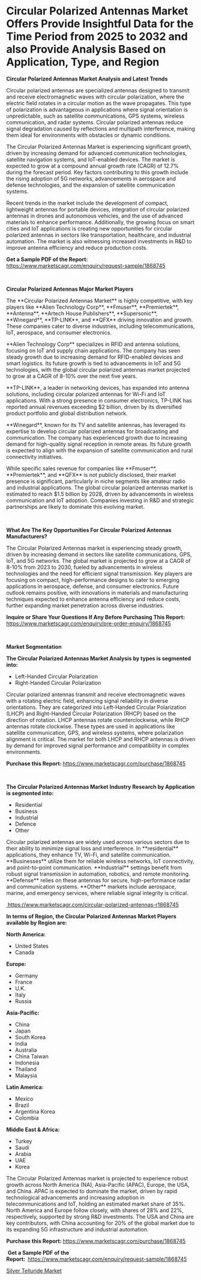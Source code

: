 <p><h1>Circular Polarized Antennas Market Offers Provide Insightful Data for the Time Period from 2025 to 2032 and also Provide Analysis Based on Application, Type, and Region</h1></p><p><strong>Circular Polarized Antennas Market Analysis and Latest Trends</strong></p>
<p><p>Circular polarized antennas are specialized antennas designed to transmit and receive electromagnetic waves with circular polarization, where the electric field rotates in a circular motion as the wave propagates. This type of polarization is advantageous in applications where signal orientation is unpredictable, such as satellite communications, GPS systems, wireless communication, and radar systems. Circular polarized antennas reduce signal degradation caused by reflections and multipath interference, making them ideal for environments with obstacles or dynamic conditions.</p><p>The Circular Polarized Antennas Market is experiencing significant growth, driven by increasing demand for advanced communication technologies, satellite navigation systems, and IoT-enabled devices. The market is expected to grow at a compound annual growth rate (CAGR) of 12.7% during the forecast period. Key factors contributing to this growth include the rising adoption of 5G networks, advancements in aerospace and defense technologies, and the expansion of satellite communication systems.</p><p>Recent trends in the market include the development of compact, lightweight antennas for portable devices, integration of circular polarized antennas in drones and autonomous vehicles, and the use of advanced materials to enhance performance. Additionally, the growing focus on smart cities and IoT applications is creating new opportunities for circular polarized antennas in sectors like transportation, healthcare, and industrial automation. The market is also witnessing increased investments in R&D to improve antenna efficiency and reduce production costs.</p></p>
<p><strong>Get a Sample PDF of the Report:&nbsp;</strong> <a href="https://www.marketscagr.com/enquiry/request-sample/1868745?utm_campaign=1868&utm_medium=2&utm_source=Github&utm_content=ia&utm_term=25012025&utm_id=circular-polarized-antennas">https://www.marketscagr.com/enquiry/request-sample/1868745</a></p>
<p>&nbsp;</p>
<p><strong>Circular Polarized Antennas Major Market Players</strong></p>
<p><p>The **Circular Polarized Antennas Market** is highly competitive, with key players like **Alien Technology Corp**, **Fmuser**, **Premiertek**, **Antenna**, **Artech House Publishers**, **Supersonic**, **Winegard**, **TP-LINK**, and **QFX** driving innovation and growth. These companies cater to diverse industries, including telecommunications, IoT, aerospace, and consumer electronics.</p><p>**Alien Technology Corp** specializes in RFID and antenna solutions, focusing on IoT and supply chain applications. The company has seen steady growth due to increasing demand for RFID-enabled devices and smart logistics. Its future growth is tied to advancements in IoT and 5G technologies, with the global circular polarized antennas market projected to grow at a CAGR of 8-10% over the next five years.</p><p>**TP-LINK**, a leader in networking devices, has expanded into antenna solutions, including circular polarized antennas for Wi-Fi and IoT applications. With a strong presence in consumer electronics, TP-LINK has reported annual revenues exceeding $2 billion, driven by its diversified product portfolio and global distribution network.</p><p>**Winegard**, known for its TV and satellite antennas, has leveraged its expertise to develop circular polarized antennas for broadcasting and communication. The company has experienced growth due to increasing demand for high-quality signal reception in remote areas. Its future growth is expected to align with the expansion of satellite communication and rural connectivity initiatives.</p><p>While specific sales revenue for companies like **Fmuser**, **Premiertek**, and **QFX** is not publicly disclosed, their market presence is significant, particularly in niche segments like amateur radio and industrial applications. The global circular polarized antennas market is estimated to reach $1.5 billion by 2028, driven by advancements in wireless communication and IoT adoption. Companies investing in R&D and strategic partnerships are likely to dominate this evolving market.</p></p>
<p>&nbsp;</p>
<p><strong>What Are The Key Opportunities For Circular Polarized Antennas Manufacturers?</strong></p>
<p><p>The Circular Polarized Antennas market is experiencing steady growth, driven by increasing demand in sectors like satellite communications, GPS, IoT, and 5G networks. The global market is projected to grow at a CAGR of 8-10% from 2023 to 2030, fueled by advancements in wireless technologies and the need for efficient signal transmission. Key players are focusing on compact, high-performance designs to cater to emerging applications in aerospace, defense, and consumer electronics. Future outlook remains positive, with innovations in materials and manufacturing techniques expected to enhance antenna efficiency and reduce costs, further expanding market penetration across diverse industries.</p></p>
<p><strong>Inquire or Share Your Questions If Any Before Purchasing This Report:</strong> <a href="https://www.marketscagr.com/enquiry/pre-order-enquiry/1868745?utm_campaign=1868&utm_medium=2&utm_source=Github&utm_content=ia&utm_term=25012025&utm_id=circular-polarized-antennas">https://www.marketscagr.com/enquiry/pre-order-enquiry/1868745</a></p>
<p>&nbsp;</p>
<p><strong>Market Segmentation</strong></p>
<p><strong>The Circular Polarized Antennas Market Analysis by types is segmented into:</strong></p>
<p><ul><li>Left-Handed Circular Polarization</li><li>Right-Handed Circular Polarization</li></ul></p>
<p><p>Circular polarized antennas transmit and receive electromagnetic waves with a rotating electric field, enhancing signal reliability in diverse orientations. They are categorized into Left-Handed Circular Polarization (LHCP) and Right-Handed Circular Polarization (RHCP) based on the direction of rotation. LHCP antennas rotate counterclockwise, while RHCP antennas rotate clockwise. These types are used in applications like satellite communication, GPS, and wireless systems, where polarization alignment is critical. The market for both LHCP and RHCP antennas is driven by demand for improved signal performance and compatibility in complex environments.</p></p>
<p><strong>Purchase this Report:&nbsp;</strong><a href="https://www.marketscagr.com/purchase/1868745?utm_campaign=1868&utm_medium=2&utm_source=Github&utm_content=ia&utm_term=25012025&utm_id=circular-polarized-antennas">https://www.marketscagr.com/purchase/1868745</a></p>
<p>&nbsp;</p>
<p><strong>The Circular Polarized Antennas Market Industry Research by Application is segmented into:</strong></p>
<p><ul><li>Residential</li><li>Business</li><li>Industrial</li><li>Defence</li><li>Other</li></ul></p>
<p><p>Circular polarized antennas are widely used across various sectors due to their ability to minimize signal loss and interference. In **residential** applications, they enhance TV, Wi-Fi, and satellite communication. **Businesses** utilize them for reliable wireless networks, IoT connectivity, and point-to-point communication. **Industrial** settings benefit from robust signal transmission in automation, robotics, and remote monitoring. **Defense** relies on these antennas for secure, high-performance radar and communication systems. **Other** markets include aerospace, marine, and emergency services, where reliable signal integrity is critical.</p></p>
<p><a href="https://www.marketscagr.com/circular-polarized-antennas-r1868745?utm_campaign=1868&utm_medium=2&utm_source=Github&utm_content=ia&utm_term=25012025&utm_id=circular-polarized-antennas">&nbsp;https://www.marketscagr.com/circular-polarized-antennas-r1868745</a></p>
<p><strong>In terms of Region, the Circular Polarized Antennas Market Players available by Region are:</strong></p>
<p>
    <p> <strong> North America: </strong>
        <ul>
            <li>United States</li>
            <li>Canada</li>
        </ul>
        </p> 
    <p> <strong> Europe: </strong>
        <ul>
            <li>Germany</li>
            <li>France</li>
            <li>U.K.</li>
            <li>Italy</li>
            <li>Russia</li>
        </ul>
        </p> 
    <p> <strong> Asia-Pacific: </strong>
        <ul>
            <li>China</li>
            <li>Japan</li>
            <li>South Korea</li>
            <li>India</li>
            <li>Australia</li>
            <li>China Taiwan</li>
            <li>Indonesia</li>
            <li>Thailand</li>
            <li>Malaysia</li>
        </ul>
        </p> 
    <p> <strong> Latin America: </strong>
        <ul>
            <li>Mexico</li>
            <li>Brazil</li>
            <li>Argentina Korea</li>
            <li>Colombia</li>
        </ul>
        </p> 
    <p> <strong> Middle East & Africa: </strong>
        <ul>
            <li>Turkey</li>
            <li>Saudi</li>
            <li>Arabia</li>
            <li>UAE</li>
            <li>Korea</li>
        </ul>
    </p>
    </p>
<p><p>The Circular Polarized Antennas market is projected to experience robust growth across North America (NA), Asia-Pacific (APAC), Europe, the USA, and China. APAC is expected to dominate the market, driven by rapid technological advancements and increasing adoption in telecommunications and IoT, holding an estimated market share of 35%. North America and Europe follow closely, with shares of 28% and 22%, respectively, supported by strong R&D investments. The USA and China are key contributors, with China accounting for 20% of the global market due to its expanding 5G infrastructure and industrial automation.</p></p>
<p><strong>Purchase this Report: </strong><a href="https://www.marketscagr.com/purchase/1868745?utm_campaign=1868&utm_medium=2&utm_source=Github&utm_content=ia&utm_term=25012025&utm_id=circular-polarized-antennas">https://www.marketscagr.com/purchase/1868745</a></p>
<p>&nbsp;<strong>Get a Sample PDF of the Report:&nbsp;&nbsp;</strong><a href="https://www.marketscagr.com/enquiry/request-sample/1868745?utm_campaign=1868&utm_medium=2&utm_source=Github&utm_content=ia&utm_term=25012025&utm_id=circular-polarized-antennas">https://www.marketscagr.com/enquiry/request-sample/1868745</a></p>
<p><strong></strong></p>
<p><p><a href="https://github.com/RickHolmes3/Market-Research-Report-List-7/blob/main/silver-telluride-market.md?utm_campaign=1868&utm_medium=2&utm_source=Github&utm_content=ia&utm_term=25012025&utm_id=circular-polarized-antennas">Silver Telluride Market</a></p></p>